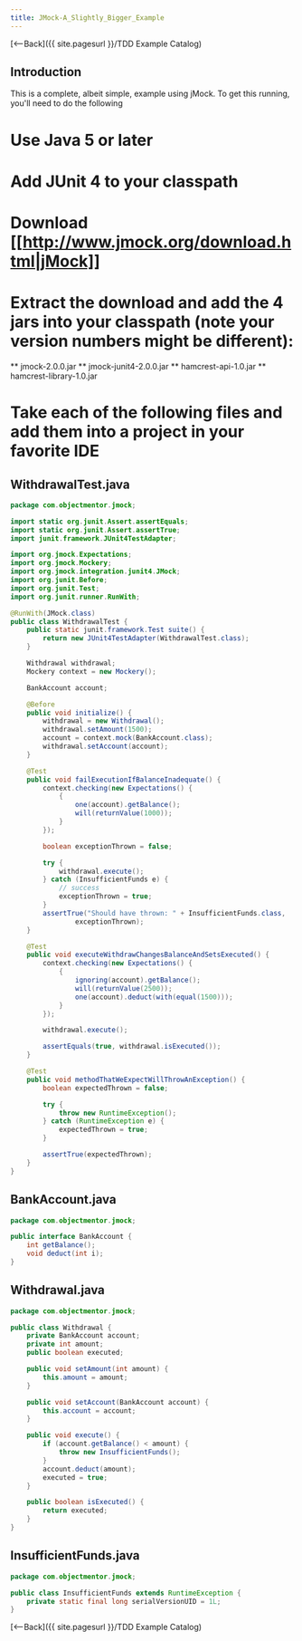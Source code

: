 ```yaml
---
title: JMock-A_Slightly_Bigger_Example
---
```

[<--Back]({{ site.pagesurl }}/TDD Example Catalog)

## Introduction
This is a complete, albeit simple, example using jMock. To get this running, you'll need to do the following
# Use Java 5 or later
# Add JUnit 4 to your classpath
# Download [[http://www.jmock.org/download.html|jMock]]
# Extract the download and add the 4 jars into your classpath (note your version numbers might be different):
** jmock-2.0.0.jar
** jmock-junit4-2.0.0.jar
** hamcrest-api-1.0.jar
** hamcrest-library-1.0.jar
# Take each of the following files and add them into a project in your favorite IDE

## WithdrawalTest.java
```java
package com.objectmentor.jmock;

import static org.junit.Assert.assertEquals;
import static org.junit.Assert.assertTrue;
import junit.framework.JUnit4TestAdapter;

import org.jmock.Expectations;
import org.jmock.Mockery;
import org.jmock.integration.junit4.JMock;
import org.junit.Before;
import org.junit.Test;
import org.junit.runner.RunWith;

@RunWith(JMock.class)
public class WithdrawalTest {
    public static junit.framework.Test suite() {
        return new JUnit4TestAdapter(WithdrawalTest.class);
    }

    Withdrawal withdrawal;
    Mockery context = new Mockery();

    BankAccount account;

    @Before
    public void initialize() {
        withdrawal = new Withdrawal();
        withdrawal.setAmount(1500);
        account = context.mock(BankAccount.class);
        withdrawal.setAccount(account);
    }

    @Test
    public void failExecutionIfBalanceInadequate() {
        context.checking(new Expectations() {
            {
                one(account).getBalance();
                will(returnValue(1000));
            }
        });

        boolean exceptionThrown = false;

        try {
            withdrawal.execute();
        } catch (InsufficientFunds e) {
            // success
            exceptionThrown = true;
        }
        assertTrue("Should have thrown: " + InsufficientFunds.class,
                exceptionThrown);
    }

    @Test
    public void executeWithdrawChangesBalanceAndSetsExecuted() {
        context.checking(new Expectations() {
            {
                ignoring(account).getBalance();
                will(returnValue(2500));
                one(account).deduct(with(equal(1500)));
            }
        });

        withdrawal.execute();

        assertEquals(true, withdrawal.isExecuted());
    }

    @Test
    public void methodThatWeExpectWillThrowAnException() {
        boolean expectedThrown = false;

        try {
            throw new RuntimeException();
        } catch (RuntimeException e) {
            expectedThrown = true;
        }

        assertTrue(expectedThrown);
    }
}
```

## BankAccount.java
```java
package com.objectmentor.jmock;

public interface BankAccount {
    int getBalance();
    void deduct(int i);
}
```

## Withdrawal.java
```java
package com.objectmentor.jmock;

public class Withdrawal {
    private BankAccount account;
    private int amount;
    public boolean executed;

    public void setAmount(int amount) {
        this.amount = amount;
    }

    public void setAccount(BankAccount account) {
        this.account = account;
    }

    public void execute() {
        if (account.getBalance() < amount) {
            throw new InsufficientFunds();
        }
        account.deduct(amount);
        executed = true;
    }

    public boolean isExecuted() {
        return executed;
    }
}
```

## InsufficientFunds.java

```java
package com.objectmentor.jmock;

public class InsufficientFunds extends RuntimeException {
    private static final long serialVersionUID = 1L;
}
```

[<--Back]({{ site.pagesurl }}/TDD Example Catalog)